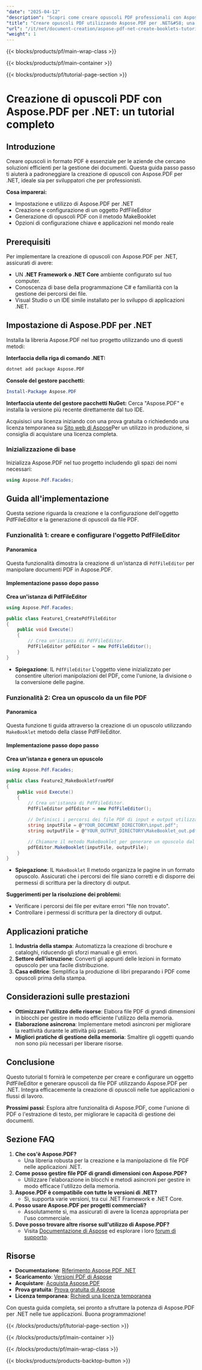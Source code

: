 ```yaml
---
"date": "2025-04-12"
"description": "Scopri come creare opuscoli PDF professionali con Aspose.PDF per .NET. Questo tutorial illustra la configurazione, l'implementazione e le applicazioni pratiche."
"title": "Creare opuscoli PDF utilizzando Aspose.PDF per .NET&#58; una guida passo passo"
"url": "/it/net/document-creation/aspose-pdf-net-create-booklets-tutorial/"
"weight": 1
---
```


{{< blocks/products/pf/main-wrap-class >}}

{{< blocks/products/pf/main-container >}}

{{< blocks/products/pf/tutorial-page-section >}}


# Creazione di opuscoli PDF con Aspose.PDF per .NET: un tutorial completo

## Introduzione

Creare opuscoli in formato PDF è essenziale per le aziende che cercano soluzioni efficienti per la gestione dei documenti. Questa guida passo passo ti aiuterà a padroneggiare la creazione di opuscoli con Aspose.PDF per .NET, ideale sia per sviluppatori che per professionisti.

**Cosa imparerai:**
- Impostazione e utilizzo di Aspose.PDF per .NET
- Creazione e configurazione di un oggetto PdfFileEditor
- Generazione di opuscoli PDF con il metodo MakeBooklet
- Opzioni di configurazione chiave e applicazioni nel mondo reale

## Prerequisiti

Per implementare la creazione di opuscoli con Aspose.PDF per .NET, assicurati di avere:
- UN **.NET Framework o .NET Core** ambiente configurato sul tuo computer.
- Conoscenza di base della programmazione C# e familiarità con la gestione dei percorsi dei file.
- Visual Studio o un IDE simile installato per lo sviluppo di applicazioni .NET.

## Impostazione di Aspose.PDF per .NET

Installa la libreria Aspose.PDF nel tuo progetto utilizzando uno di questi metodi:

**Interfaccia della riga di comando .NET:**
```bash
dotnet add package Aspose.PDF
```

**Console del gestore pacchetti:**
```powershell
Install-Package Aspose.PDF
```

**Interfaccia utente del gestore pacchetti NuGet:**
Cerca "Aspose.PDF" e installa la versione più recente direttamente dal tuo IDE.

Acquisisci una licenza iniziando con una prova gratuita o richiedendo una licenza temporanea su [Sito web di Aspose](https://purchase.aspose.com/temporary-license/)Per un utilizzo in produzione, si consiglia di acquistare una licenza completa.

### Inizializzazione di base

Inizializza Aspose.PDF nel tuo progetto includendo gli spazi dei nomi necessari:
```csharp
using Aspose.Pdf.Facades;
```

## Guida all'implementazione

Questa sezione riguarda la creazione e la configurazione dell'oggetto PdfFileEditor e la generazione di opuscoli da file PDF.

### Funzionalità 1: creare e configurare l'oggetto PdfFileEditor

#### Panoramica

Questa funzionalità dimostra la creazione di un'istanza di `PdfFileEditor` per manipolare documenti PDF in Aspose.PDF.

#### Implementazione passo dopo passo

**Crea un'istanza di PdfFileEditor**
```csharp
using Aspose.Pdf.Facades;

public class Feature1_CreatePdfFileEditor
{
    public void Execute()
    {
        // Crea un'istanza di PdfFileEditor.
        PdfFileEditor pdfEditor = new PdfFileEditor();
    }
}
```
- **Spiegazione**: IL `PdfFileEditor` L'oggetto viene inizializzato per consentire ulteriori manipolazioni del PDF, come l'unione, la divisione o la conversione delle pagine.

### Funzionalità 2: Crea un opuscolo da un file PDF

#### Panoramica

Questa funzione ti guida attraverso la creazione di un opuscolo utilizzando `MakeBooklet` metodo della classe PdfFileEditor.

#### Implementazione passo dopo passo
**Crea un'istanza e genera un opuscolo**
```csharp
using Aspose.Pdf.Facades;

public class Feature2_MakeBookletFromPDF
{
    public void Execute()
    {
        // Crea un'istanza di PdfFileEditor.
        PdfFileEditor pdfEditor = new PdfFileEditor();

        // Definisci i percorsi dei file PDF di input e output utilizzando segnaposto.
        string inputFile = @"YOUR_DOCUMENT_DIRECTORY\input.pdf";
        string outputFile = @"YOUR_OUTPUT_DIRECTORY\MakeBooklet_out.pdf";

        // Chiamare il metodo MakeBooklet per generare un opuscolo dal PDF di input.
        pdfEditor.MakeBooklet(inputFile, outputFile);
    }
}
```
- **Spiegazione**: IL `MakeBooklet` Il metodo organizza le pagine in un formato opuscolo. Assicurati che i percorsi dei file siano corretti e di disporre dei permessi di scrittura per la directory di output.

**Suggerimenti per la risoluzione dei problemi:**
- Verificare i percorsi dei file per evitare errori "file non trovato".
- Controllare i permessi di scrittura per la directory di output.

## Applicazioni pratiche
1. **Industria della stampa**: Automatizza la creazione di brochure e cataloghi, riducendo gli sforzi manuali e gli errori.
2. **Settore dell'istruzione**: Converti gli appunti delle lezioni in formato opuscolo per una facile distribuzione.
3. **Casa editrice**: Semplifica la produzione di libri preparando i PDF come opuscoli prima della stampa.

## Considerazioni sulle prestazioni
- **Ottimizzare l'utilizzo delle risorse**: Elabora file PDF di grandi dimensioni in blocchi per gestire in modo efficiente l'utilizzo della memoria.
- **Elaborazione asincrona**: Implementare metodi asincroni per migliorare la reattività durante le attività più pesanti.
- **Migliori pratiche di gestione della memoria**: Smaltire gli oggetti quando non sono più necessari per liberare risorse.

## Conclusione

Questo tutorial ti fornirà le competenze per creare e configurare un oggetto PdfFileEditor e generare opuscoli da file PDF utilizzando Aspose.PDF per .NET. Integra efficacemente la creazione di opuscoli nelle tue applicazioni o flussi di lavoro.

**Prossimi passi**: Esplora altre funzionalità di Aspose.PDF, come l'unione di PDF o l'estrazione di testo, per migliorare le capacità di gestione dei documenti.

## Sezione FAQ
1. **Che cos'è Aspose.PDF?**
   - Una libreria robusta per la creazione e la manipolazione di file PDF nelle applicazioni .NET.
2. **Come posso gestire file PDF di grandi dimensioni con Aspose.PDF?**
   - Utilizzare l'elaborazione in blocchi e metodi asincroni per gestire in modo efficace l'utilizzo della memoria.
3. **Aspose.PDF è compatibile con tutte le versioni di .NET?**
   - Sì, supporta varie versioni, tra cui .NET Framework e .NET Core.
4. **Posso usare Aspose.PDF per progetti commerciali?**
   - Assolutamente sì, ma assicurati di avere la licenza appropriata per l'uso commerciale.
5. **Dove posso trovare altre risorse sull'utilizzo di Aspose.PDF?**
   - Visita [Documentazione di Aspose](https://reference.aspose.com/pdf/net/) ed esplorare i loro [forum di supporto](https://forum.aspose.com/c/pdf/10).

## Risorse
- **Documentazione**: [Riferimento Aspose PDF .NET](https://reference.aspose.com/pdf/net/)
- **Scaricamento**: [Versioni PDF di Aspose](https://releases.aspose.com/pdf/net/)
- **Acquistare**: [Acquista Aspose.PDF](https://purchase.aspose.com/buy)
- **Prova gratuita**: [Prova gratuita di Aspose](https://releases.aspose.com/pdf/net/)
- **Licenza temporanea**: [Richiedi una licenza temporanea](https://purchase.aspose.com/temporary-license/) 

Con questa guida completa, sei pronto a sfruttare la potenza di Aspose.PDF per .NET nelle tue applicazioni. Buona programmazione!

{{< /blocks/products/pf/tutorial-page-section >}}

{{< /blocks/products/pf/main-container >}}

{{< /blocks/products/pf/main-wrap-class >}}

{{< blocks/products/products-backtop-button >}}